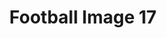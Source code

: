 ---
title: Football Image 17
image_path: /images/gallery/DSC_0540.JPG
link: 
description: Football Image 17
---